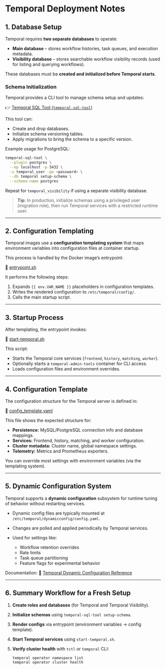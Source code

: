 # Temporal Deployment Notes

## 1. Database Setup

Temporal requires **two separate databases** to operate:

* **Main database** – stores workflow histories, task queues, and execution metadata.
* **Visibility database** – stores searchable workflow visibility records (used for listing and querying workflows).

These databases must be **created and initialized before Temporal starts**.

### Schema Initialization

Temporal provides a CLI tool to manage schema setup and updates:

👉 [Temporal SQL Tool (`temporal-sql-tool`)](https://github.com/temporalio/temporal/tree/main/tools/sql)

This tool can:

* Create and drop databases.
* Initialize schema versioning tables.
* Apply migrations to bring the schema to a specific version.

Example usage for PostgreSQL:

```bash
temporal-sql-tool \
  --plugin postgres \
  --ep localhost -p 5432 \
  -u temporal_user -pw <password> \
  --db temporal setup-schema \
  --schema-name postgres
```

Repeat for `temporal_visibility` if using a separate visibility database.

> **Tip:**
> In production, initialize schemas using a privileged user (migration role), then run Temporal services with a restricted runtime user.

---

## 2. Configuration Templating

Temporal images use a **configuration templating system** that maps environment variables into configuration files at container startup.

This process is handled by the Docker image’s entrypoint:

📄 [entrypoint.sh](https://github.com/temporalio/docker-builds/blob/main/docker/entrypoint.sh)

It performs the following steps:

1. Expands `{{ env.VAR_NAME }}` placeholders in configuration templates.
2. Writes the rendered configuration to `/etc/temporal/config/`.
3. Calls the main startup script.

---

## 3. Startup Process

After templating, the entrypoint invokes:

📄 [start-temporal.sh](https://github.com/temporalio/docker-builds/blob/main/docker/start-temporal.sh)

This script:

* Starts the Temporal core services (`frontend`, `history`, `matching`, `worker`).
* Optionally starts a `temporal-admin-tools` container for CLI access.
* Loads configuration files and environment overrides.

---

## 4. Configuration Template

The configuration structure for the Temporal server is defined in:

📄 [config_template.yaml](https://github.com/temporalio/temporal/blob/main/docker/config_template.yaml)

This file shows the expected structure for:

* **Persistence:** MySQL/PostgreSQL connection info and database mappings.
* **Services:** Frontend, history, matching, and worker configuration.
* **Cluster metadata:** Cluster name, global namespace settings.
* **Telemetry:** Metrics and Prometheus exporters.

You can override most settings with environment variables (via the templating system).

---

## 5. Dynamic Configuration System

Temporal supports a **dynamic configuration** subsystem for runtime tuning of behavior without restarting services.

* Dynamic config files are typically mounted at `/etc/temporal/dynamicconfig/config.yaml`.
* Changes are polled and applied periodically by Temporal services.
* Used for settings like:

  * Workflow retention overrides
  * Rate limits
  * Task queue partitioning
  * Feature flags for experimental behavior

Documentation:
🔗 [Temporal Dynamic Configuration Reference](https://docs.temporal.io/self-hosted-guide/dynamic-configuration)

---

## 6. Summary Workflow for a Fresh Setup

1. **Create roles and databases** (for Temporal and Temporal Visibility).
2. **Initialize schemas** using `temporal-sql-tool setup-schema`.
3. **Render configs** via entrypoint (environment variables → config template).
4. **Start Temporal services** using `start-temporal.sh`.
5. **Verify cluster health** with `tctl` or `temporal` CLI:

   ```bash
   temporal operator namespace list
   temporal operator cluster health
   ```

